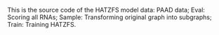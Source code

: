 This is the source code of the HATZFS model
data: PAAD data;
Eval: Scoring all RNAs;
Sample: Transforming original graph into subgraphs;
Train: Training HATZFS.
